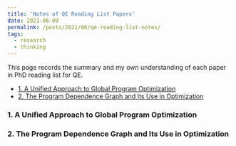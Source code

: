 ```yaml
---
title: 'Notes of QE Reading List Papers'
date: 2021-06-09
permalink: /posts/2021/06/qe-reading-list-notes/
tags:
  - research
  - thinking
---
```



This page records the summary and my own understanding of each paper in PhD reading list for QE.

<!-- TOC -->
- [1. A Unified Approach to Global Program Optimization](#1-a-unified-approach-to-global-program-optimization)
- [2. The Program Dependence Graph and Its Use in Optimization](#7-Conclusion)

### 1. A Unified Approach to Global Program Optimization

### 2. The Program Dependence Graph and Its Use in Optimization
